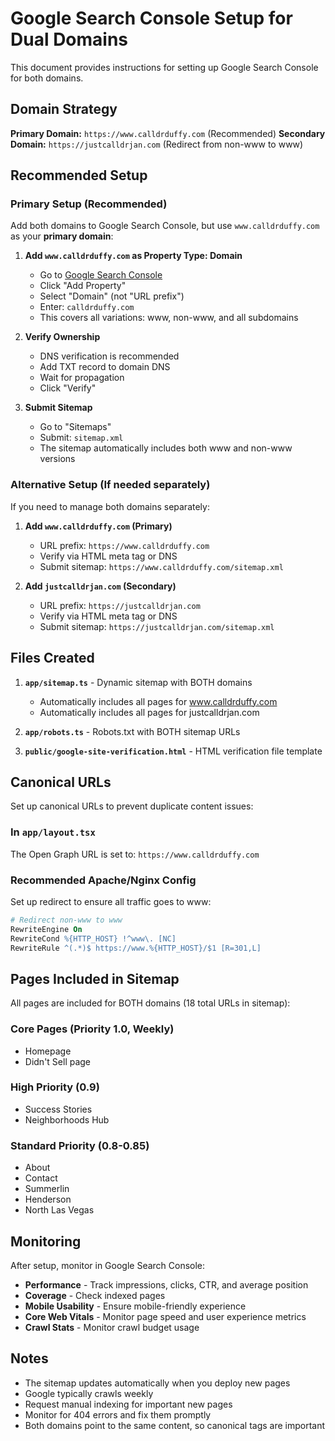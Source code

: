 # Google Search Console Setup for Dual Domains

This document provides instructions for setting up Google Search Console for both domains.

## Domain Strategy

**Primary Domain:** `https://www.calldrduffy.com` (Recommended)
**Secondary Domain:** `https://justcalldrjan.com` (Redirect from non-www to www)

## Recommended Setup

### Primary Setup (Recommended)

Add both domains to Google Search Console, but use `www.calldrduffy.com` as your **primary domain**:

1. **Add `www.calldrduffy.com` as Property Type: Domain**
   - Go to [Google Search Console](https://search.google.com/search-console)
   - Click "Add Property"
   - Select "Domain" (not "URL prefix")
   - Enter: `calldrduffy.com`
   - This covers all variations: www, non-www, and all subdomains

2. **Verify Ownership**
   - DNS verification is recommended
   - Add TXT record to domain DNS
   - Wait for propagation
   - Click "Verify"

3. **Submit Sitemap**
   - Go to "Sitemaps"
   - Submit: `sitemap.xml`
   - The sitemap automatically includes both www and non-www versions

### Alternative Setup (If needed separately)

If you need to manage both domains separately:

1. **Add `www.calldrduffy.com` (Primary)**
   - URL prefix: `https://www.calldrduffy.com`
   - Verify via HTML meta tag or DNS
   - Submit sitemap: `https://www.calldrduffy.com/sitemap.xml`

2. **Add `justcalldrjan.com` (Secondary)**
   - URL prefix: `https://justcalldrjan.com`  
   - Verify via HTML meta tag or DNS
   - Submit sitemap: `https://justcalldrjan.com/sitemap.xml`

## Files Created

1. **`app/sitemap.ts`** - Dynamic sitemap with BOTH domains
   - Automatically includes all pages for www.calldrduffy.com
   - Automatically includes all pages for justcalldrjan.com
   
2. **`app/robots.ts`** - Robots.txt with BOTH sitemap URLs

3. **`public/google-site-verification.html`** - HTML verification file template

## Canonical URLs

Set up canonical URLs to prevent duplicate content issues:

### In `app/layout.tsx`
The Open Graph URL is set to: `https://www.calldrduffy.com`

### Recommended Apache/Nginx Config

Set up redirect to ensure all traffic goes to www:

```apache
# Redirect non-www to www
RewriteEngine On
RewriteCond %{HTTP_HOST} !^www\. [NC]
RewriteRule ^(.*)$ https://www.%{HTTP_HOST}/$1 [R=301,L]
```

## Pages Included in Sitemap

All pages are included for BOTH domains (18 total URLs in sitemap):

### Core Pages (Priority 1.0, Weekly)
- Homepage
- Didn't Sell page

### High Priority (0.9)
- Success Stories
- Neighborhoods Hub

### Standard Priority (0.8-0.85)
- About
- Contact  
- Summerlin
- Henderson
- North Las Vegas

## Monitoring

After setup, monitor in Google Search Console:
- **Performance** - Track impressions, clicks, CTR, and average position
- **Coverage** - Check indexed pages
- **Mobile Usability** - Ensure mobile-friendly experience
- **Core Web Vitals** - Monitor page speed and user experience metrics
- **Crawl Stats** - Monitor crawl budget usage

## Notes

- The sitemap updates automatically when you deploy new pages
- Google typically crawls weekly
- Request manual indexing for important new pages
- Monitor for 404 errors and fix them promptly
- Both domains point to the same content, so canonical tags are important
